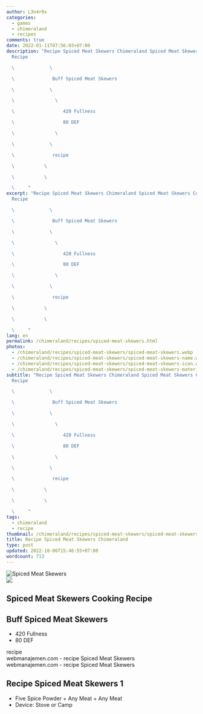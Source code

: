 ```yaml
---
author: L3n4r0x
categories:
  - games
  - chimeraland
  - recipes
comments: true
date: 2022-01-11T07:56:03+07:00
description: "Recipe Spiced Meat Skewers Chimeraland Spiced Meat Skewers Cooking
  Recipe

  \             \ 

  \              Buff Spiced Meat Skewers

  \             \ 

  \               \ 

  \                  420 Fullness

  \                  80 DEF

  \               \ 

  \             \ 

  \              recipe

  \           \ 

  \           \ 

  \     "
excerpt: "Recipe Spiced Meat Skewers Chimeraland Spiced Meat Skewers Cooking
  Recipe

  \             \ 

  \              Buff Spiced Meat Skewers

  \             \ 

  \               \ 

  \                  420 Fullness

  \                  80 DEF

  \               \ 

  \             \ 

  \              recipe

  \           \ 

  \           \ 

  \     "
lang: en
permalink: /chimeraland/recipes/spiced-meat-skewers.html
photos:
  - /chimeraland/recipes/spiced-meat-skewers/spiced-meat-skewers.webp
  - /chimeraland/recipes/spiced-meat-skewers/spiced-meat-skewers-name.webp
  - /chimeraland/recipes/spiced-meat-skewers/spiced-meat-skewers-icon.webp
  - /chimeraland/recipes/spiced-meat-skewers/spiced-meat-skewers-material.webp
subtitle: "Recipe Spiced Meat Skewers Chimeraland Spiced Meat Skewers Cooking
  Recipe

  \             \ 

  \              Buff Spiced Meat Skewers

  \             \ 

  \               \ 

  \                  420 Fullness

  \                  80 DEF

  \               \ 

  \             \ 

  \              recipe

  \           \ 

  \           \ 

  \     "
tags:
  - chimeraland
  - recipe
thumbnail: /chimeraland/recipes/spiced-meat-skewers/spiced-meat-skewers.webp
title: Recipe Spiced Meat Skewers Chimeraland
type: post
updated: 2022-10-06T15:46:55+07:00
wordcount: 713
---
```


<link
  rel="stylesheet"
  href="https://rawcdn.githack.com/dimaslanjaka/Web-Manajemen/870a349/css/bootstrap-5-3-0-alpha3-wrapper.css"
/>
<section id="bootstrap-wrapper">
  <div data-bs-theme="dark">
    <div class="card mb-2">
      <div class="card-body">
        <div class="row g-0">
          <div class="col-sm-4 position-relative mb-2">
            <img
              src="https://www.webmanajemen.com/chimeraland/recipes/spiced-meat-skewers/spiced-meat-skewers-material.webp"
              class="card-img fit-cover w-100 h-100"
              alt="Spiced Meat Skewers"
              data-fancybox="true"
            />
          </div>
          <div class="col-sm-8 mb-2">
            <div class="card-body">
              <div class="d-flex flex-row align-items-center mb-3">
                <img
                  class="d-inline-block me-2"
                  src="https://www.webmanajemen.com/chimeraland/recipes/spiced-meat-skewers/spiced-meat-skewers-icon.webp"
                  width="auto"
                  height="auto"
                  style="vertical-align: middle"
                />
                <h2 class="fs-5">Spiced Meat Skewers Cooking Recipe</h2>
              </div>
              <h2 class="card-title fs-5">Buff Spiced Meat Skewers</h2>
              <div class="card-text">
                <ul>
                  <li>420 Fullness</li>
                  <li>80 DEF</li>
                </ul>
              </div>
              <span class="badge rounded-pill">recipe</span>
            </div>
            <div class="card-footer text-end text-muted mt-auto">
              webmanajemen.com - recipe Spiced Meat Skewers
            </div>
          </div>
        </div>
      </div>
      <div class="card-footer text-end text-muted">
        webmanajemen.com - recipe Spiced Meat Skewers
      </div>
    </div>
    <div class="row mb-2">
      <div class="col-12 col-lg-6 recipe-item mb-2">
        <div class="card">
          <div class="card-body">
            <h2 class="card-title fs-5">Recipe Spiced Meat Skewers 1</h2>
            <div class="card-text">
              <ul>
                <li>
                  Five Spice Powder<span> + </span>Any Meat<span> + </span>Any
                  Meat
                </li>
                <li>Device: Stove or Camp</li>
              </ul>
            </div>
          </div>
        </div>
      </div>
    </div>
  </div>
</section>